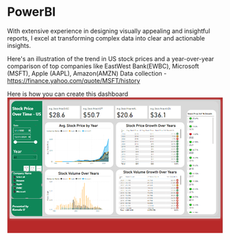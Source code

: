 # PowerBI
With extensive experience in designing visually appealing and insightful reports, I excel at transforming complex data into clear and actionable insights.

Here's an illustration of the trend in US stock prices and a year-over-year comparison of top companies like EastWest Bank(EWBC), Microsoft (MSFT), Apple (AAPL), Amazon(AMZN)
Data collection - https://finance.yahoo.com/quote/MSFT/history


Here is how you can create this dashboard 
![Alt Text](https://github.com/Uppalapa/PowerBI/blob/main/PowerBi%20dashboard%20jpg.PNG)
